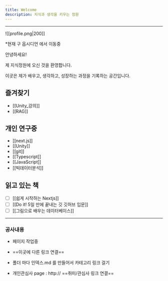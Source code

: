 ```yaml
---
title: Welcome
description: 지식과 생각을 키우는 정원
---
```

---
![[profile.png|200]]


*현재 구 옵시디언 에서 이동중


안녕하세요! 

제 지식정원에 오신 것을 환영합니다.  

이곳은 제가 배우고, 생각하고, 성장하는 과정을 기록하는 공간입니다.


## 즐겨찾기
- [[Unity_강의]]
- [[RAG]]

## 개인 연구중
- [[next.js]]
- [[Unity]]
- [[git]]
- [[Typescript]]
- [[JavaScript]]
- [[빅데이터분석]]


## 읽고 있는 책
- [ ] [[쉽게 시작하는 Nextjs]]
- [ ] [[Do it! 5일 만에 끝내는 깃 깃허브 입문]]
- [ ] [[그림으로 배우는 데이터베이스]]

---

### 공사내용
-  페이지 작업중

- ==이곳에 다른 링크 연결== 

- 폴더 마다 인덱스.md 를 만들어서 카테고리 링크 걸기

- 개인관심사 page : http:// ==취미/관심사 링크 연결==
